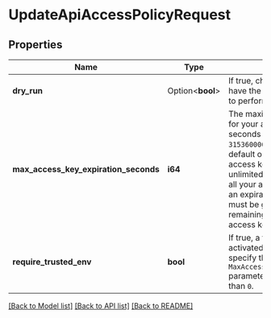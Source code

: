 # UpdateApiAccessPolicyRequest

## Properties

Name | Type | Description | Notes
------------ | ------------- | ------------- | -------------
**dry_run** | Option<**bool**> | If true, checks whether you have the required permissions to perform the action. | [optional]
**max_access_key_expiration_seconds** | **i64** | The maximum possible lifetime for your access keys, in seconds (between `0` and `3153600000`, both included). By default or if set to `O`, your access keys can have unlimited lifetimes. Otherwise, all your access keys must have an expiration date. This value must be greater than the remaining lifetime of each access key of your account. | 
**require_trusted_env** | **bool** | If true, a trusted session is activated, provided that you specify the `MaxAccessKeyExpirationSeconds` parameter with a value greater than `0`. | 

[[Back to Model list]](../README.md#documentation-for-models) [[Back to API list]](../README.md#documentation-for-api-endpoints) [[Back to README]](../README.md)


